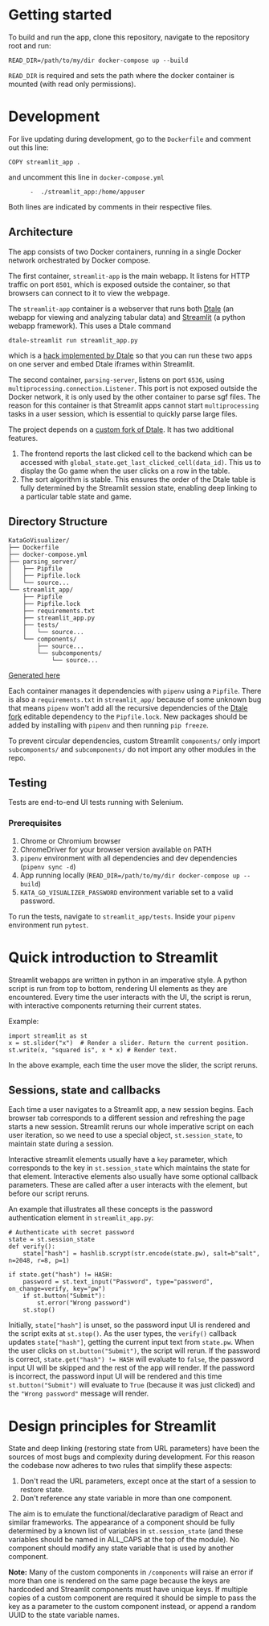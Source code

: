 # Getting started

To build and run the app, clone this repository, navigate to the repository root and run:

```
READ_DIR=/path/to/my/dir docker-compose up --build
```
`READ_DIR` is required and sets the path where the docker container is mounted (with read only permissions).

# Development

For live updating during development, go to the `Dockerfile` and comment out this line:
```
COPY streamlit_app .
```
and uncomment this line in `docker-compose.yml`
```
      -  ./streamlit_app:/home/appuser
```
Both lines are indicated by comments in their respective files.

## Architecture
The app consists of two Docker containers, running in a single Docker network orchestrated by Docker compose.

The first container, `streamlit-app` is the main webapp. It listens for HTTP traffic on port `8501`, which is exposed outside the container, so that browsers can connect to it to view the webpage.

The `streamlit-app` container is a webserver that runs both [Dtale](https://github.com/man-group/dtale) (an webapp for viewing and analyzing tabular data) and [Streamlit](https://streamlit.io/) (a python webapp framework). This uses a Dtale command
```
dtale-streamlit run streamlit_app.py
```
which is a [hack implemented by Dtale](https://github.com/man-group/dtale/blob/master/docs/EMBEDDED_STREAMLIT.md) so that you can run these two apps on one server and embed Dtale iframes within Streamlit.

The second container, `parsing-server`, listens on port `6536`, using `multiprocessing.connection.Listener`. This port is not exposed outside the Docker network, it is only used by the other container to parse sgf files. The reason for this container is that Streamlit apps cannot start `multiprocessing` tasks in a user session, which is essential to quickly parse large files.

The project depends on a [custom fork of Dtale](https://github.com/UFO-101/dtale). It has two additional features.
 1. The frontend reports the last clicked cell to the backend which can be accessed with `global_state.get_last_clicked_cell(data_id)`. This us to display the Go game when the user clicks on a row in the table.
 2. The sort algorithm is stable. This ensures the order of the Dtale table is fully determined by the Streamlit session state, enabling deep linking to a particular table state and game.

## Directory Structure
```
KataGoVisualizer/
├── Dockerfile
├── docker-compose.yml
├── parsing_server/
│   ├── Pipfile
│   ├── Pipfile.lock
│   └── source...
└── streamlit_app/
    ├── Pipfile
    ├── Pipfile.lock
    ├── requirements.txt
    ├── streamlit_app.py
    ├── tests/
    │   └── source...
    └── components/
        ├── source...
        └── subcomponents/
            └── source...
```
[Generated here](https://tree.nathanfriend.io/?s=(%27options!(%27fancy!true~fullPath!false~trailingSlash!true~rootDot!false)~2!(%272!%27KataGoVisualizer4D9erB4d9er-Ase.yml4parsing_server87458requiremC.txt*5.py*tests*07*67*0sub607%27)~version!%271%27)*400%20%202source3*PipB4%5Cn05streamlit_app6AnC*072...833.l9*9ockAcompoBfileCents%01CBA987654320*)

Each container manages it dependencies with `pipenv` using a `Pipfile`. There is also a `requirements.txt` in `streamlit_app/` because of some unknown bug that means `pipenv` won't add all the recursive dependencies of the [Dtale fork](https://github.com/UFO-101/dtale) editable dependency to the `Pipfile.lock`. New packages should be added by installing with `pipenv` and then running `pip freeze`.

To prevent circular dependencies, custom Streamlit `components/` only import `subcomponents/` and `subcomponents/` do not import any other modules in the repo.

## Testing

Tests are end-to-end UI tests running with Selenium.

### Prerequisites

 1. Chrome or Chromium browser
 2. ChromeDriver for your browser version available on PATH
 3. `pipenv` environment with all dependencies and dev dependencies (`pipenv sync -d`)
 4. App running locally (`READ_DIR=/path/to/my/dir docker-compose up --build`)
 5. `KATA_GO_VISUALIZER_PASSWORD` environment variable set to a valid password.

To run the tests, navigate to `streamlit_app/tests`. Inside your `pipenv` environment run `pytest`.

# Quick introduction to Streamlit

Streamlit webapps are written in python in an imperative style. A python script is run from top to bottom, rendering UI elements as they are encountered. Every time the user interacts with the UI, the script is rerun, with interactive components returning their current states.

Example:
```
import streamlit as st
x = st.slider("x")  # Render a slider. Return the current position.
st.write(x, "squared is", x * x) # Render text.
```

In the above example, each time the user move the slider, the script reruns.

## Sessions, state and callbacks

Each time a user navigates to a Streamlit app, a new session begins. Each browser tab corresponds to a different session and refreshing the page starts a new session. Streamlit reruns our whole imperative script on each user iteration, so we need to use a special object, `st.session_state`, to maintain state during a session.

Interactive streamlit elements usually have a `key` parameter, which corresponds to the key in `st.session_state` which maintains the state for that element. Interactive elements also usually have some optional callback parameters. These are called after a user interacts with the element, but before our script reruns.

An example that illustrates all these concepts is the password authentication element in `streamlit_app.py`:

```
# Authenticate with secret password
state = st.session_state
def verify():
    state["hash"] = hashlib.scrypt(str.encode(state.pw), salt=b"salt", n=2048, r=8, p=1)

if state.get("hash") != HASH:
    password = st.text_input("Password", type="password", on_change=verify, key="pw")
    if st.button("Submit"):
        st.error("Wrong password")
    st.stop()
```

Initially, `state["hash"]` is unset, so the password input UI is rendered and the script exits at `st.stop()`. As the user types, the `verify()` callback updates `state["hash"]`, getting the current input text from `state.pw`. When the user clicks on `st.button("Submit")`, the script will rerun. If the password is correct, `state.get("hash") != HASH` will evaluate to `false`, the password input UI will be skipped and the rest of the app will render. If the password is incorrect, the password input UI will be rendered and this time `st.button("Submit")` will evaluate to `True` (because it was just clicked) and the `"Wrong password"` message will render.

# Design principles for Streamlit

State and deep linking (restoring state from URL parameters) have been the sources of most bugs and complexity during development. For this reason the codebase now adheres to two rules that simplify these aspects:

 1. Don't read the URL parameters, except once at the start of a session to restore state.
 2. Don't reference any state variable in more than one component.
 
The aim is to emulate the functional/declarative paradigm of React and similar frameworks. The appearance of a component should be fully determined by a known list of variables in `st.session_state` (and these variables should be named in ALL_CAPS at the top of the module). No component should modify any state variable that is used by another component.

__Note:__ Many of the custom components in `/components` will raise an error if more than one is rendered on the same page because the keys are hardcoded and Streamlit components must have unique keys. If multiple copies of a custom component are required it should be simple to pass the key as a parameter to the custom component instead, or append a random UUID to the state variable names.
